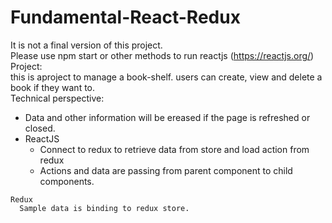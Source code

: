 # Fundamental-React-Redux<br />
It is not a final version of this project. <br />
Please use npm start or other methods to run reactjs (https://reactjs.org/)<br />
Project:<br />
  this is aproject to manage a book-shelf. users can create, view and delete a book if they want to.<br />
  Technical perspective:<br />
  <ul>
  <li>Data and other information will be ereased if the page is refreshed or closed.</li>
  <li>ReactJS
      <ul>
        <li>Connect to redux to retrieve data from store and load action from redux</li>
        <li> Actions and data are passing from parent component to child components.</li>
      </ul>
  </li>
  </ul>
    
    
      
     
    Redux
      Sample data is binding to redux store.
    
